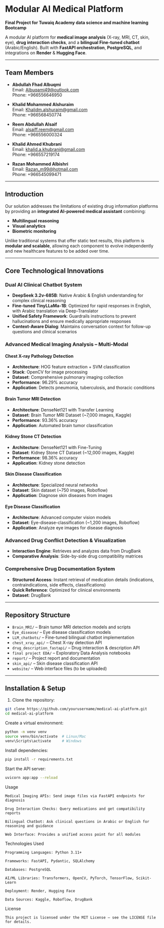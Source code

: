 # Modular AI Medical Platform

**Final Project for Tuwaiq Academy data science and machine learning Bootcamp**  

A modular AI platform for **medical image analysis** (X-ray, MRI, CT, skin, eye), **drug interaction checks**, and a **bilingual Fine-tuned chatbot** (Arabic/English). Built with **FastAPI orchestration**, **PostgreSQL**, and integrations on **Render** & **Hugging Face**.

---

## Team Members

- **Abdullah Fhad Albuqmi**  
  Email: Albuqami49@outlook.com  
  Phone: +966556646950

- **Khalid Mohammed Alshuraim**  
  Email: Khalidm.alshuraim@gmail.com  
  Phone: +966568450774

- **Reem Abdullah Alsaif**  
  Email: alsaiff.reem@gmail.com  
  Phone: +966556000324

- **Khalid Ahmed Khubrani**  
  Email: khalid.a.khubrani@gmail.com  
  Phone: +966557219174

- **Razan Mohammed Albishri**  
  Email: Razan_m99@hotmail.com  
  Phone: +966545099471

---

## Introduction

Our solution addresses the limitations of existing drug information platforms by providing an **integrated AI-powered medical assistant** combining:

- **Multilingual reasoning**
- **Visual analytics**
- **Biometric monitoring**

Unlike traditional systems that offer static text results, this platform is **modular and scalable**, allowing each component to evolve independently and new healthcare features to be added over time.

---

## Core Technological Innovations

### Dual AI Clinical Chatbot System
- **DeepSeek 3.2v-685B**: Native Arabic & English understanding for complex clinical reasoning  
- **Fine-tuned TinyLLaMa-1B**: Optimized for rapid responses in English, with Arabic translation via Deep-Translator  
- **Unified Safety Framework**: Guardrails instructions to prevent hallucinations and ensure medically appropriate responses  
- **Context-Aware Dialog**: Maintains conversation context for follow-up questions and clinical scenarios  

### Advanced Medical Imaging Analysis – Multi-Modal
#### Chest X-ray Pathology Detection
- **Architecture**: HOG feature extraction + SVM classification  
- **Stack**: OpenCV for image processing  
- **Dataset**: Comprehensive pulmonary imaging collection  
- **Performance**: 96.29% accuracy  
- **Application**: Detects pneumonia, tuberculosis, and thoracic conditions  

#### Brain Tumor MRI Detection
- **Architecture**: DenseNet121 with Transfer Learning  
- **Dataset**: Brain Tumor MRI Dataset (~7,000 images, Kaggle)  
- **Performance**: 93.36% accuracy  
- **Application**: Automated brain tumor classification  

#### Kidney Stone CT Detection
- **Architecture**: DenseNet121 with Fine-Tuning  
- **Dataset**: Kidney Stone CT Dataset (~12,000 images, Kaggle)  
- **Performance**: 98.36% accuracy  
- **Application**: Kidney stone detection  

#### Skin Disease Classification
- **Architecture**: Specialized neural networks  
- **Dataset**: Skin dataset (~750 images, Roboflow)  
- **Application**: Diagnose skin diseases from images  

#### Eye Disease Classification
- **Architecture**: Advanced computer vision models  
- **Dataset**: Eye-disease-classification (~1,200 images, Roboflow)  
- **Application**: Analyze eye images for disease diagnosis  

### Advanced Drug Conflict Detection & Visualization
- **Interaction Engine**: Retrieves and analyzes data from DrugBank  
- **Comparative Analysis**: Side-by-side drug compatibility matrices  

### Comprehensive Drug Documentation System
- **Structured Access**: Instant retrieval of medication details (indications, contraindications, side effects, classifications)  
- **Quick Reference**: Optimized for clinical environments  
- **Dataset**: DrugBank  

---

## Repository Structure

- `Brain_MRI/` – Brain tumor MRI detection models and scripts  
- `Eye_disease/` – Eye disease classification models  
- `LLM_chatbots/` – Fine-tuned bilingual chatbot implementation  
- `chest_xray_api/` – Chest X-ray detection API  
- `drug_description_fastapi/` – Drug interaction & description API  
- `final project EDA/` – Exploratory Data Analysis notebooks  
- `report/` – Project report and documentation  
- `skin_api/` – Skin disease classification API  
- `website/` – Web interface files (to be uploaded)  

---

## Installation & Setup

1. Clone the repository:

```bash
git clone https://github.com/yourusername/medical-ai-platform.git
cd medical-ai-platform
```

Create a virtual environment:

```bash
python -m venv venv
source venv/bin/activate  # Linux/Mac
venv\Scripts\activate     # Windows
```

Install dependencies:

```bash
pip install -r requirements.txt
```

Start the API server:

```bash
uvicorn app:app --reload
```
Usage
```
Medical Imaging APIs: Send image files via FastAPI endpoints for diagnosis

Drug Interaction Checks: Query medications and get compatibility reports

Bilingual Chatbot: Ask clinical questions in Arabic or English for reasoning and guidance

Web Interface: Provides a unified access point for all modules
```
Technologies Used
```
Programming Languages: Python 3.11+

Frameworks: FastAPI, Pydantic, SQLAlchemy

Databases: PostgreSQL

AI/ML Libraries: Transformers, OpenCV, PyTorch, TensorFlow, Scikit-Learn

Deployment: Render, Hugging Face

Data Sources: Kaggle, Roboflow, DrugBank
```
License
```
This project is licensed under the MIT License – see the LICENSE file for details.
